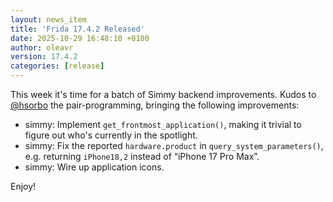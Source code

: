 ```yaml
---
layout: news_item
title: 'Frida 17.4.2 Released'
date: 2025-10-29 16:48:10 +0100
author: oleavr
version: 17.4.2
categories: [release]
---
```


This week it's time for a batch of Simmy backend improvements. Kudos to
[@hsorbo][] the pair-programming, bringing the following improvements:

- simmy: Implement `get_frontmost_application()`, making it trivial to figure
  out who's currently in the spotlight.
- simmy: Fix the reported `hardware.product` in
  `query_system_parameters()`, e.g. returning `iPhone18,2` instead of
  “iPhone 17 Pro Max”.
- simmy: Wire up application icons.

Enjoy!


[@hsorbo]: https://x.com/hsorbo
